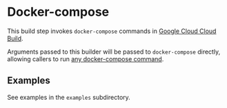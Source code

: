 # Docker-compose

This build step invokes `docker-compose` commands in [Google Cloud Cloud Build](cloud.google.com/container-builder/).

Arguments passed to this builder will be passed to `docker-compose` directly,
allowing callers to run [any docker-compose
command](https://docs.docker.com/compose/reference/overview/).

## Examples

See examples in the `examples` subdirectory.
